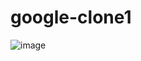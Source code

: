 # google-clone1


![image](https://github.com/Alyryah/google-clone1/assets/130431868/1bc4e0b4-21ad-4283-82b3-2befa81186fe)
